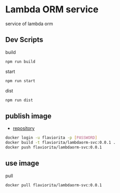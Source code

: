 # Lambda ORM service

service of lambda orm

## Dev Scripts

build

```sh
npm run build
```

start

```sh
npm run start
```

dist

```sh
npm run dist
```

## publish image

- [repository](https://hub.docker.com/repository/docker/flaviorita/lambdaorm-svc)

```sh
docker login -u flaviorita -p [PASSWORD]
docker build -t flaviorita/lambdaorm-svc:0.0.1 .
docker push flaviorita/lambdaorm-svc:0.0.1
```

## use image

pull

``` sh
docker pull flaviorita/lambdaorm-svc:0.0.1
```
